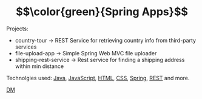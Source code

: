 # $$\color{green}{Spring Apps}$$

Projects:
  - country-tour -> REST Service for retrieving country info from third-party services  
  - file-upload-app -> Simple Spring Web MVC file uploader
  - shipping-rest-service -> Rest service for finding a shipping address within min distance 


Technolgies used:  [Java](https://www.java.com/en/), [JavaScript](https://developer.mozilla.org/en-US/docs/Web/JavaScript), [HTML](https://developer.mozilla.org/en-US/docs/Web/HTML), [CSS](https://developer.mozilla.org/en-US/docs/Web/CSS), [Spring](https://spring.io/), [REST](https://spring.io/guides/tutorials/rest/) and more.

[DM](https://github.com/demarinov/spring)
